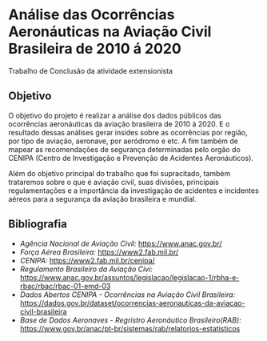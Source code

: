 # Análise das Ocorrências Aeronáuticas na Aviação Civil Brasileira de 2010 á 2020
 Trabalho de Conclusão da atividade extensionista

## Objetivo
O objetivo do projeto é realizar a análise dos dados públicos das ocorrências aeronáuticas da aviação brasileira de 2010 á 2020. E o resultado dessas análises gerar insides sobre as ocorrências por região, por tipo de aviação, aeronave, por aeródromo e etc. 
A fim também de mapear as recomendações de segurança determinadas pelo orgão do CENIPA (Centro de Investigação e Prevenção de Acidentes Aeronáuticos).

Além do objetivo principal do trabalho que foi supracitado, também trataremos sobre o que é aviação civil, suas divisões, principais regulamentações e a importância da investigação de acidentes e incidentes aéreos para a segurança da aviação brasileira e mundial. 


## Bibliografia
- *Agência Nacional de Aviação Civil:* https://www.anac.gov.br/
- *Força Aérea Brasileira:* https://www2.fab.mil.br/
- *CENIPA:* https://www2.fab.mil.br/cenipa/
- *Regulamento Brasileiro da Aviação Civi:* https://www.anac.gov.br/assuntos/legislacao/legislacao-1/rbha-e-rbac/rbac/rbac-01-emd-03 
- *Dados Abertos CENIPA - Ocorrências na Aviação Civil Brasileira:* https://dados.gov.br/dataset/ocorrencias-aeronauticas-da-aviacao-civil-brasileira
- *Base de Dados Aeronaves - Regristro Aeronáutico Brasileiro(RAB):* https://www.gov.br/anac/pt-br/sistemas/rab/relatorios-estatisticos
